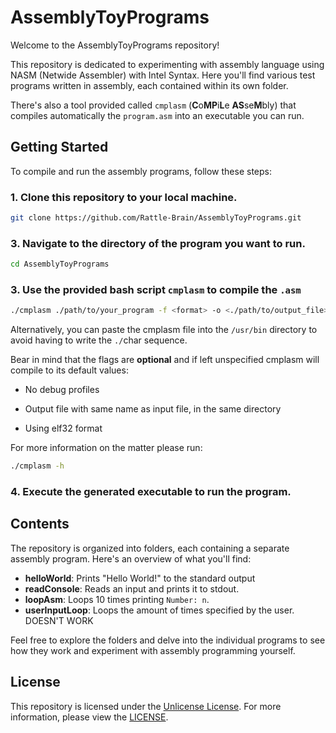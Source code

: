 # AssemblyToyPrograms

Welcome to the AssemblyToyPrograms repository!

This repository is dedicated to experimenting with assembly language using NASM (Netwide Assembler) with Intel Syntax. Here you'll find various test programs written in assembly, each contained within its own folder.

There's also a tool provided called ```cmplasm``` (**C**o**MP**i**L**e **AS**se**M**bly) that compiles automatically the ```program.asm``` into an executable you can run.

## Getting Started

To compile and run the assembly programs, follow these steps:

### 1. Clone this repository to your local machine.

  ```bash
  git clone https://github.com/Rattle-Brain/AssemblyToyPrograms.git
  ```
### 3. Navigate to the directory of the program you want to run.

  ```bash
  cd AssemblyToyPrograms
  ```
### 3. Use the provided bash script `cmplasm` to compile the `.asm`

  ```bash
  ./cmplasm ./path/to/your_program -f <format> -o <./path/to/output_file> -g
  ```

  Alternatively, you can paste the cmplasm file into the `/usr/bin` directory to avoid having to write the `./`char sequence.

  Bear in mind that the flags are **optional** and if left unspecified cmplasm will compile to its default values:
  
  - No debug profiles

  - Output file with same name as input file, in the same directory

  - Using elf32 format
  
  For more information on the matter please run:

  ```bash
  ./cmplasm -h
  ```

### 4. Execute the generated executable to run the program.

## Contents

The repository is organized into folders, each containing a separate assembly program. Here's an overview of what you'll find:

- **helloWorld**: Prints "Hello World!" to the standard output
- **readConsole**: Reads an input and prints it to stdout.
- **loopAsm**: Loops 10 times printing ```Number: n```.
- **userInputLoop**: Loops the amount of times specified by the user. DOESN'T WORK

Feel free to explore the folders and delve into the individual programs to see how they work and experiment with assembly programming yourself.

## License

This repository is licensed under the [Unlicense License](LICENSE). For more information, please view the [LICENSE](LICENSE).

